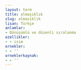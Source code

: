 ```yaml
---
layout: term
title: almaşıklık
slug: almasiklik
lisan: Türkçe
anlamlar:
- Dönüşümlü ve düzenli sıralanma
ozellikler:
- - isim
ornekler:
- - ''
orneklerkaynak:
- - ''
---
```


